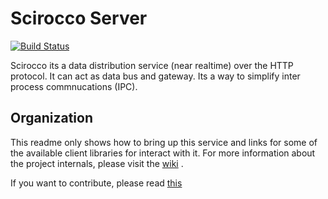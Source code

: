 
# Scirocco Server
[![Build Status](https://travis-ci.org/eloylp/scirocco-server.svg?branch=develop)](https://travis-ci.org/eloylp/scirocco-server)

Scirocco its a data distribution service (near realtime) over the HTTP protocol. It can act as data bus and gateway. Its a way to simplify inter process commnucations (IPC).

## Organization

This readme only shows how to bring up this service and links for some of the available client libraries for interact with it.
For more information about the project internals, please visit the [wiki](../../wiki) .

If you want to contribute, please read [this](CONTRIBUTING.md)




